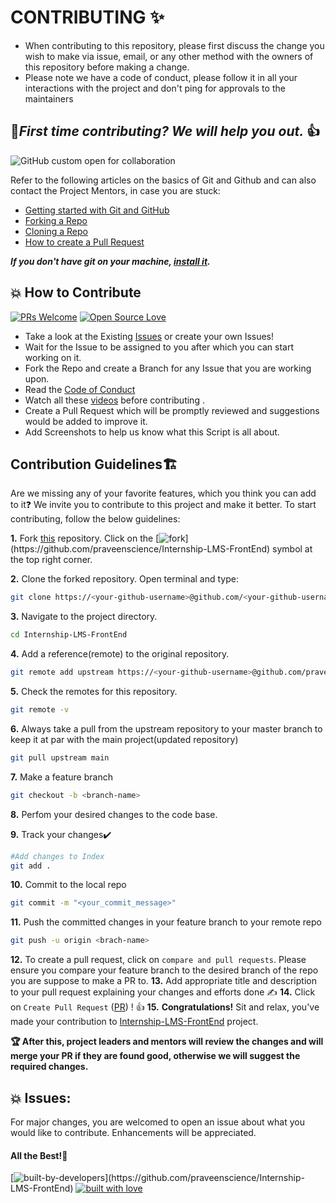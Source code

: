 # CONTRIBUTING ✨
- When contributing to this repository, please first discuss the change you wish to make via issue, email, or any other method with the owners of this repository before making a change.
- Please note we have a code of conduct, please follow it in all your interactions with the project and don't ping for approvals to the maintainers 

## 🤝***First time contributing? We will help you out.*** 👍

![GitHub custom open for collaboration](https://img.shields.io/badge/Open%20For-Collaboration-brightgreen?style=for-the-badge)

Refer to the following articles on the basics of Git and Github and can also contact the Project Mentors, in case you are stuck:
- [Getting started with Git and GitHub](https://docs.github.com/en/free-pro-team@latest/github/getting-started-with-github)
- [Forking a Repo](https://help.github.com/en/github/getting-started-with-github/fork-a-repo)
- [Cloning a Repo](https://help.github.com/en/desktop/contributing-to-projects/creating-a-pull-request)
- [How to create a Pull Request](https://opensource.com/article/19/7/create-pull-request-github)

***If you don't have git on your machine, [install it](https://help.github.com/articles/set-up-git/).***

## 💥 How to Contribute

[![PRs Welcome](https://img.shields.io/badge/PRs-welcome-brightgreen.svg?style=flat-square)](http://makeapullrequest.com)
[![Open Source Love](https://badges.frapsoft.com/os/v1/open-source.png?v=103)](https://github.com/ellerbrock/open-source-badges/)

- Take a look at the Existing [Issues](https://github.com/praveenscience/Internship-LMS-FrontEnd/issues) or create your own Issues!
- Wait for the Issue to be assigned to you after which you can start working on it.
- Fork the Repo and create a Branch for any Issue that you are working upon.
- Read the [Code of Conduct](https://github.com/praveenscience/Internship-LMS-FrontEnd/blob/main/CODE_OF_CONDUCT.md)
- Watch all these  [videos](https://www.youtube.com/playlist?list=PLO_Y0rsm7b3Yc8FtNhCuD5TO0QM8CnTZj) before contributing .
- Create a Pull Request which will be promptly reviewed and suggestions would be added to improve it.
- Add Screenshots to help us know what this Script is all about.

## Contribution Guidelines🏗

Are we missing any of your favorite features, which you think you can add to it❓ We invite you to contribute to this project and make it better. 
To start contributing, follow the below guidelines: 

**1.** Fork [this](https://github.com/praveenscience/Internship-LMS-FrontEnd) repository.
Click on the [![fork](https://img.icons8.com/ios/24/000000/code-fork.png")](https://github.com/praveenscience/Internship-LMS-FrontEnd) symbol at the top right corner.


**2.** Clone the forked repository. Open terminal and type:
```bash
git clone https://<your-github-username>@github.com/<your-github-username>/Internship-LMS-FrontEnd.git
```
**3.** Navigate to the project directory.
```bash
cd Internship-LMS-FrontEnd
```
**4.** Add a reference(remote) to the original repository.
```bash
git remote add upstream https://<your-github-username>@github.com/praveenscience/Internship-LMS-FrontEnd.git 
``` 
**5.** Check the remotes for this repository.
```bash
git remote -v
```
**6.** Always take a pull from the upstream repository to your master branch to keep it at par with the main project(updated repository)
```bash
git pull upstream main 
```
**7.** Make a feature branch
```bash
git checkout -b <branch-name>
```
**8.**  Perfom your desired changes to the code base.

**9.** Track your changes✔️
```bash
#Add changes to Index
git add .
```
**10.** Commit to the local repo
```bash
git commit -m "<your_commit_message>"
```
**11.** Push the committed changes in your feature branch to your remote repo
```bash
git push -u origin <brach-name>
```
**12.** To create a pull request, click on `compare and pull requests`. Please ensure you compare your feature branch to the desired branch of the repo you are suppose to make a PR to.
**13.** Add appropriate title and description to your pull request explaining your changes and efforts done ✍
**14.** Click on `Create Pull Request` ([PR](https://help.github.com/en/github/collaborating-with-issues-and-pull-requests/creating-a-pull-request)) ! 👍
**15.** **Congratulations!** Sit and relax, you've made your contribution to [Internship-LMS-FrontEnd](https://github.com/praveenscience/Internship-LMS-FrontEnd) project.

**:trophy: After this, project leaders and mentors will review the changes and will merge your PR if they are found good, otherwise we will suggest the required changes.**

## 💥 Issues:
For major changes, you are welcomed to open an issue  about what you would like to contribute. Enhancements will be appreciated.

#### All the Best!🥇

[![built-by-developers](http://ForTheBadge.com/images/badges/built-by-developers.svg")](https://github.com/praveenscience/Internship-LMS-FrontEnd)
[![built with love](https://forthebadge.com/images/badges/built-with-love.svg)](https://github.com/praveenscience/Internship-LMS-FrontEnd)
